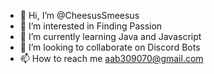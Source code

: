 - 👋 Hi, I’m @CheesusSmeesus
- 👀 I’m interested in Finding Passion
- 🌱 I’m currently learning Java and Javascript
- 💞️ I’m looking to collaborate on Discord Bots
- 📫 How to reach me aab309070@gmail.com

<!---
CheesusSmeesus/CheesusSmeesus is a ✨ special ✨ repository because its `README.md` (this file) appears on your GitHub profile.
You can click the Preview link to take a look at your changes.
--->
